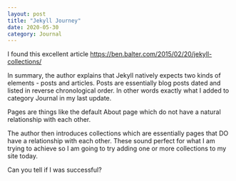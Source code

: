 ```yaml
---
layout: post
title: "Jekyll Journey"
date: 2020-05-30
category: Journal
---
```


I found this excellent article https://ben.balter.com/2015/02/20/jekyll-collections/ 

In summary, the author explains that Jekyll natively expects two kinds of elements - posts and articles.  Posts are essentially blog posts dated and listed in reverse chronological order.  In other words exactly what I added to category Journal in my last update.

Pages are things like the default About page which do not have a natural relationship with each other.

The author then introduces collections which are essentially pages that DO have a relationship with each other.  These sound perfect for what I am trying to achieve so I am going to try adding one or more collections to my site today.

Can you tell if I was successful?
